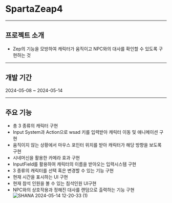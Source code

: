 # SpartaZeap4
---
## 프로젝트 소개
* Zep의 기능을 모방하여 캐릭터가 움직이고 NPC와의 대사를 확인할 수 있도록 구현하는 것

---
## 개발 기간
2024-05-08 ~ 2024-05-14

---
## 주요 기능
* 총 3 종류의 캐릭터 구현
* Input System과 Action으로 wsad 키를 입력받아 캐릭터 이동 및 애니메이션 구현
* 움직이지 않는 상황에서 마우스 포인터 위치를 받아 캐릭터가 해당 방향을 보도록 구현
* 시네머신을 활용한 카메라 효과 구현
* InputField를 활용하여 캐릭터의 이름을 받아오는 입력시스템 구현
* 3 종류의 캐릭터를 선택 혹은 변경할 수 있는 기능 구현
* 현재 시간을 표시하는 UI 구현
* 현재 참석 인원을 볼 수 있는 침석인원 UI구현
* NPC와의 상호작용과 정해진 대사를 랜덤으로 출력하는 기능 구현
![SHANA 2024-05-14 12-20-33 (1)](https://github.com/Euronia12/SpartaZeap4/assets/150045088/c4d1fc44-bed7-412c-b91b-b4730fa7c341)
